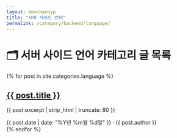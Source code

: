 ```yaml
---
layout: devchannyp
title: "서버 사이드 언어"
permalink: /category/backend/language/
---
```


<h1>🗂️ 서버 사이드 언어 카테고리 글 목록</h1>

<main class="main-grid">
  <section class="articles">
    {% for post in site.categories.language %}
      <div class="card post-card" data-category="{{ post.categories | join: ' ' }}">
        <div class="card-thumbnail" style="background-image: url('{{ post.thumbnail | default: '/assets/img/default.png' }}')"></div>
        <div class="card-content">
          <h2><a href="{{ post.url }}">{{ post.title }}</a></h2>
          <p>{{ post.excerpt | strip_html | truncate: 80 }}</p>
          <div class="card-meta">{{ post.date | date: "%Y년 %m월 %d일" }} · {{ post.author }}</div>
        </div>
      </div>
    {% endfor %}
  </section>
</main>
